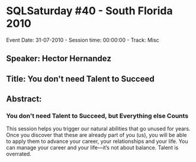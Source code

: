 # SQLSaturday #40 - South Florida 2010
Event Date: 31-07-2010 - Session time: 00:00:00 - Track: Misc
## Speaker: Hector Hernandez
## Title: You don't need Talent to Succeed
## Abstract:
### You don't need Talent to Succeed, but Everything else Counts

This session helps you trigger our natural abilities that go unused for years.  Once you discover that these are already part of you (us), you will be able to apply them to advance your career, your relationships and your life. You can manage your career and your life—it’s not about balance. Talent is overrated.


